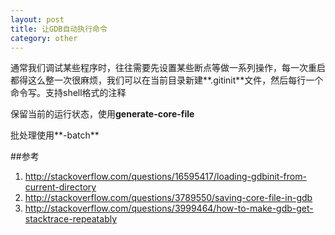 ```yaml
---
layout: post
title: 让GDB自动执行命令
category: other
---
```


通常我们调试某些程序时，往往需要先设置某些断点等做一系列操作，每一次重启都得这么整一次很麻烦，我们可以在当前目录新建**.gitinit**文件，然后每行一个命令写。支持shell格式的注释

保留当前的运行状态，使用**generate-core-file**

批处理使用**-batch**

##参考
1. <http://stackoverflow.com/questions/16595417/loading-gdbinit-from-current-directory>
1. <http://stackoverflow.com/questions/3789550/saving-core-file-in-gdb>
1. <http://stackoverflow.com/questions/3999464/how-to-make-gdb-get-stacktrace-repeatably>